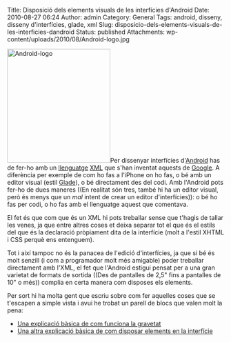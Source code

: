 Title: Disposició dels elements visuals de les interfícies d'Android
Date: 2010-08-27 06:24
Author: admin
Category: General
Tags: android, disseny, disseny d'interfícies, glade, xml
Slug: disposicio-dels-elements-visuals-de-les-interficies-dandroid
Status: published
Attachments: wp-content/uploads/2010/08/Android-logo.jpg

[<img src="{static}wp-content/uploads/2010/08/Android-logo.jpg" title="Android-logo" class="alignright size-full wp-image-993" width="239" height="264" />]({static}wp-content/uploads/2010/08/Android-logo.jpg)Per dissenyar interfícies d'[Android](http://www.android.com/ "Pàgina web del projecte Android") has de fer-ho amb un [llenguatge](http://d.android.com/guide/topics/ui/index.html "Pàgina de la guia de desenvolupament per a Android sobre com crear interfícies") [XML](http://ca.wikipedia.org/wiki/XML "Entrada de la wikipedia catalana sobre el llenguatge de marcatge extensible (XML)") que s'han inventat aquests de [Google](http://www.google.com "Pàgina web prou coneguda"). A diferència per exemple de com ho fas a l'iPhone on ho fas, o bé amb un editor visual (estil [Glade](http://glade.gnome.org/ "Editor visual d'interfícies per a GTK+")), o bé directament des del codi. Amb l'Android pots fer-ho de dues maneres ((En realitat són tres, també hi ha un editor visual, però és menys que un *mal* intent de crear un editor d'interfícies)): o bé ho fas per codi, o ho fas amb el llenguatge aquest que comentava.

El fet és que com que és un XML hi pots treballar sense que t'hagis de tallar les venes, ja que entre altres coses et deixa separar tot el que és el estils del que és la declaració pròpiament dita de la interfície (molt a l'estil XHTML i CSS perquè ens entenguem).

Tot i així tampoc no és la panacea de l'edició d'interfícies, ja que si bé és molt senzill (i com a programador molt més amigable) poder treballar directament amb l'XML, el fet que l'Android estigui pensat per a una gran varietat de formats de sortida ((Des de pantalles de 2,5" fins a pantalles de 10" o més)) complia en certa manera com disposes els elements.

Per sort hi ha molta gent que escriu sobre com fer aquelles coses que se t'escapen a simple vista i avui he trobat un parell de blocs que valen molt la pena:

- [Una explicació bàsica de com funciona la gravetat](http://sandipchitale.blogspot.com/2010/05/linearlayout-gravity-and-layoutgravity.html "Entrada en un bloc on s'explica com funciona tot el tema de la gravetat en les interfícies d'Android")
- [Una altra explicació bàsica de com disposar elements en la interfície](http://mobiforge.com/designing/story/understanding-user-interface-android-part-1-layouts "Entrada en un bloc que parla sobre com es construeixen interfícies amb Android")
